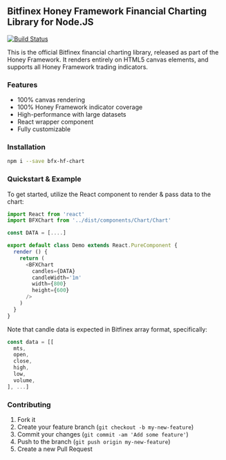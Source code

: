 ## Bitfinex Honey Framework Financial Charting Library for Node.JS

[![Build Status](https://travis-ci.org/bitfinexcom/bfx-hf-chart.svg?branch=master)](https://travis-ci.org/bitfinexcom/bfx-hf-chart)

This is the official Bitfinex financial charting library, released as part of the Honey Framework. It renders entirely on HTML5 canvas elements, and supports all Honey Framework trading indicators.

### Features
* 100% canvas rendering
* 100% Honey Framework indicator coverage
* High-performance with large datasets
* React wrapper component
* Fully customizable

### Installation

```bash
npm i --save bfx-hf-chart
```

### Quickstart & Example

To get started, utilize the React component to render & pass data to the chart:

```js
import React from 'react'
import BFXChart from '../dist/components/Chart/Chart'

const DATA = [....]

export default class Demo extends React.PureComponent {
  render () {
    return (
      <BFXChart
        candles={DATA}
        candleWidth='1m'
        width={800}
        height={600}
      />
    )
  }
}
```

Note that candle data is expected in Bitfinex array format, specifically:
```js
const data = [[
  mts,
  open,
  close,
  high,
  low,
  volume,
], ...]
```

### Contributing

1. Fork it
2. Create your feature branch (`git checkout -b my-new-feature`)
3. Commit your changes (`git commit -am 'Add some feature'`)
4. Push to the branch (`git push origin my-new-feature`)
5. Create a new Pull Request
